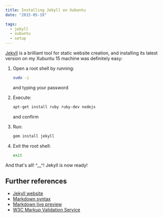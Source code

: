 ```yaml
---
title: Installing Jekyll on Xubuntu
date: "2015-05-19"

tags:
  - jekyll
  - xubuntu
  - setup
---
```


[Jekyll](http://jekyllrb.com/) is a brilliant tool for static website creation, and installing its latest version on my Xubuntu 15 machine was definitely easy:

1.  Open a root shell by running:

    ```bash
    sudo -i
    ```

    and typing your password

1.  Execute:

    ```bash
    apt-get install ruby ruby-dev nodejs
    ```

    and confirm

1.  Run:

    ```bash
    gem install jekyll
    ```

1.  Exit the root shell:

    ```bash
    exit
    ```

And that's all! ^\_\_^! Jekyll is now ready!

## Further references

- [Jekyll website](http://jekyllrb.com/)
- [Markdown syntax](http://daringfireball.net/projects/markdown/)
- [Markdown live preview](http://markdownlivepreview.com/)
- [W3C Markup Validation Service](https://validator.w3.org/)
